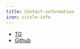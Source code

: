 ```yaml
---
title: Contact-information
icon: circle-info
---
```


- [TG](https://t.me/vanhiupun)
- [Github](https://github.com/vanhiupun)